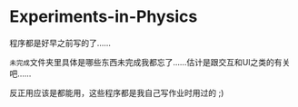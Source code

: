 # Experiments-in-Physics

程序都是好早之前写的了……

`未完成`文件夹里具体是哪些东西未完成我都忘了……估计是跟交互和UI之类的有关吧……

反正用应该是都能用，这些程序都是我自己写作业时用过的 ;)